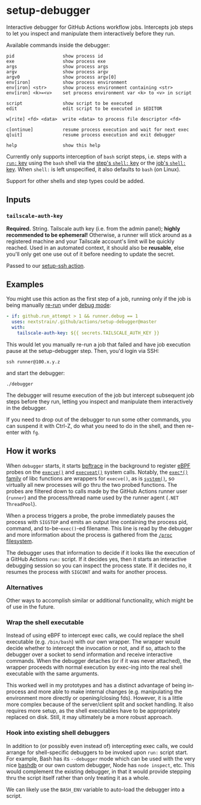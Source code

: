 # setup-debugger

Interactive debugger for GitHub Actions workflow jobs.  Intercepts job steps to
let you inspect and manipulate them interactively before they run.

Available commands inside the debugger:

    pid                  show process id
    exe                  show process exe
    args                 show process args
    argv                 show process argv
    argv0                show process argv[0]
    env[iron]            show process environment
    env[iron] <str>      show process environment containing <str>
    env[iron] <k>=<v>    set process environment var <k> to <v> in script

    script               show script to be executed
    edit                 edit script to be executed in $EDITOR

    w[rite] <fd> <data>  write <data> to process file descriptor <fd>

    c[ontinue]           resume process execution and wait for next exec
    q[uit]               resume process execution and exit debugger

    help                 show this help

Currently only supports interception of `bash` script steps, i.e. steps with a
[`run:` key][] using the `bash` shell via the [step's `shell:` key][] or the
[job's `shell:` key][].  When `shell:` is left unspecified, it also defaults to
`bash` (on Linux).

Support for other shells and step types could be added.

[`run:` key]: https://docs.github.com/en/actions/using-workflows/workflow-syntax-for-github-actions#jobsjob_idstepsrun
[step's `shell:` key]: https://docs.github.com/en/actions/using-workflows/workflow-syntax-for-github-actions#jobsjob_idstepsshell
[job's `shell:` key]: https://docs.github.com/en/actions/using-workflows/workflow-syntax-for-github-actions#jobsjob_iddefaultsrun

## Inputs

### `tailscale-auth-key`

**Required.**  String.  Tailscale auth key (i.e. from the admin panel); **highly
recommended to be ephemeral!**  Otherwise, a runner will stick around as a
registered machine and your Tailscale account's limit will be quickly reached.
Used in an automated context, it should also be **reusable**, else you'll only
get one use out of it before needing to update the secret.

Passed to our [setup-ssh action](../setup-ssh/).

## Examples

You might use this action as the first step of a job, running only if the job
is being manually [re-run][] under [debug mode][]:

```yaml
- if: github.run_attempt > 1 && runner.debug == 1
  uses: nextstrain/.github/actions/setup-debugger@master
  with:
    tailscale-auth-key: ${{ secrets.TAILSCALE_AUTH_KEY }}
```

This would let you manually re-run a job that failed and have job execution
pause at the setup-debugger step.  Then, you'd login via SSH:

    ssh runner@100.x.y.z

and start the debugger:

    ./debugger

The debugger will resume execution of the job but intercept subsequent job
steps before they run, letting you inspect and manipulate them interactively in
the debugger.

If you need to drop out of the debugger to run some other commands, you can
suspend it with Ctrl-Z, do what you need to do in the shell, and then re-enter
with `fg`.

[re-run]: https://docs.github.com/en/actions/managing-workflow-runs/re-running-workflows-and-jobs
[debug mode]: https://docs.github.com/en/actions/monitoring-and-troubleshooting-workflows/enabling-debug-logging

## How it works

When `debugger` starts, it starts [bpftrace][] in the background to register
[eBPF](https://ebpf.io) probes on the [`execve()`][] and [`execveat()`][]
system calls.  Notably, the [`exec*()` family][] of libc functions are wrappers
for `execve()`, as is [`system()`][], so virtually all new processes will go
thru the two probed functions.  The probes are filtered down to calls made by
the GitHub Actions runner user (`runner`) and the process/thread name used by
the runner agent (`.NET ThreadPool`).

When a process triggers a probe, the probe immediately pauses the process with
`SIGSTOP` and emits an output line containing the process pid, command, and
to-be-`exec()`-ed filename.  This line is read by the debugger and more
information about the process is gathered from the [`/proc` filesystem][].

The debugger uses that information to decide if it looks like the execution of
a GitHub Actions `run:` script.  If it decides yes, then it starts an
interactive debugging session so you can inspect the process state.  If it
decides no, it resumes the process with `SIGCONT` and waits for another
process.

[bpftrace]: https://github.com/iovisor/bpftrace
[`execve()`]: https://man7.org/linux/man-pages/man2/execve.2.html
[`execveat()`]: https://man7.org/linux/man-pages/man2/execveat.2.html
[`exec*()` family]: https://man7.org/linux/man-pages/man3/exec.3.html
[`system()`]: https://man7.org/linux/man-pages/man3/system.3.html
[`/proc` filesystem]: https://www.kernel.org/doc/html/latest/filesystems/proc.html

### Alternatives

Other ways to accomplish similar or additional functionality, which might be of
use in the future.

### Wrap the shell executable

Instead of using eBPF to intercept exec calls, we could replace the shell
executable (e.g. `/bin/bash`) with our own wrapper.  The wrapper would decide
whether to intercept the invocation or not, and if so, attach to the debugger
over a socket to send information and receive interactive commands.  When the
debugger detaches (or if it was never attached), the wrapper proceeds with
normal execution by exec-ing into the real shell executable with the same
arguments.

This worked well in my prototypes and has a distinct advantage of being
in-process and more able to make internal changes (e.g. manipulating the
environment more directly or opening/closing fds).  However, it is a little
more complex because of the server/client split and socket handling.  It also
requires more setup, as the shell executables have to be appropriately replaced
on disk.  Still, it may ultimately be a more robust approach.

### Hook into existing shell debuggers

In addition to (or possibly even instead of) intercepting exec calls, we could
arrange for shell-specific debuggers to be invoked upon `run:` script start.
For example, Bash has its `--debugger` mode which can be used
with the very nice [bashdb][] or our own custom debugger, Node has `node
inspect`, etc.  This would complement the existing debugger, in that it
would provide stepping thru the script itself rather than only treating it as a
whole.

We can likely use the `BASH_ENV` variable to auto-load the debugger into a
script.

[bashdb]: https://bashdb.sourceforge.net
